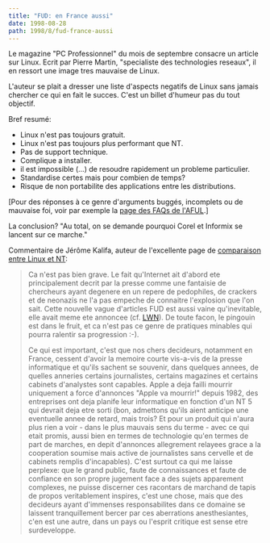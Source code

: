 ```yaml
---
title: "FUD: en France aussi"
date: 1998-08-28
path: 1998/8/fud-france-aussi
---
```


<P>
Le magazine "PC Professionnel" du mois de septembre consacre un article
sur Linux.  Ecrit par Pierre Martin, "specialiste des technologies
reseaux", il en ressort une image tres mauvaise de Linux.
</P>

<P>
L'auteur se plait a dresser une liste d'aspects negatifs de Linux sans
jamais chercher ce qui en fait le succes. C'est un billet d'humeur pas
du tout objectif.
</P>

<P>
Bref resumé:
</P>

<UL>

<LI>Linux n'est pas toujours gratuit.
<LI>Linux n'est pas toujours plus performant que NT.
<LI>Pas de support technique.
<LI>Complique a installer.
<LI>il est impossible (...) de resoudre rapidement un probleme
particulier.
<LI>Standardise certes mais pour combien de temps?
<LI>Risque de non portabilite des applications entre les distributions.
</UL>

<P>
[Pour des réponses à ce genre d'arguments buggés, incomplets ou de
mauvaise foi, voir par exemple la <A HREF="http://www.aful.org/faqs/">page
des FAQs de l'AFUL</A>.]
</P>

<P>
La conclusion?  "Au total, on se demande pourquoi Corel et Informix se
lancent sur ce marche."
</P>

<P>
Commentaire de Jérôme Kalifa, auteur de l'excellente page de
<A HREF="http://www.linux-center.org/articles/9807/NT.html">comparaison
entre Linux et NT</A>:
</P>

<BLOCKQUOTE>
<P>
Ca n'est pas bien grave. Le fait qu'Internet ait d'abord ete
principalement decrit par la presse comme une fantaisie de chercheurs
ayant degenere en un repere de pedophiles, de crackers et de neonazis ne
l'a pas empeche de connaitre l'explosion que l'on sait. Cette nouvelle
vague d'articles FUD est aussi vaine qu'inevitable, elle avait meme
ete annoncee (cf. <A HREF="http://lwn.net/">LWN</A>). De toute facon,
le pingouin est dans le fruit, et ca n'est pas ce genre de pratiques
minables qui pourra ralentir sa progression :-).
</P>

<P>
Ce qui est important, c'est que nos chers decideurs, notamment en
France, cessent d'avoir la memoire courte vis-a-vis de la presse
informatique et qu'ils sachent se souvenir, dans quelques annees, de
quelles anneries certains journalistes, certains magazines et certains
cabinets d'analystes sont capables. Apple a deja failli mourrir
uniquement a force d'annonces "Apple va mourrir!" depuis 1982, des
entreprises ont deja planife leur informatique en fonction d'un NT 5
qui devrait deja etre sorti (bon, admettons qu'ils aient anticipe une
eventuelle annee de retard, mais trois? Et pour un produit qui n'aura
plus rien a voir - dans le plus mauvais sens du terme - avec ce qui
etait promis, aussi bien en termes de technologie qu'en termes de part
de marches, en depit d'annonces allegrement relayees grace a la
cooperation soumise mais active de journalistes sans cervelle et de
cabinets remplis d'incapables). C'est surtout ca qui me laisse
perplexe: que le grand public, faute de connaissances et faute de
confiance en son propre jugement face a des sujets apparement
complexes, ne puisse discerner ces racontars de marchand de tapis de
propos veritablement inspires, c'est une chose, mais que des decideurs
ayant d'immenses responsabilites dans ce domaine se laissent
tranquillement bercer par ces aberrations anesthesiantes, c'en est une
autre, dans un pays ou l'esprit critique est sense etre surdeveloppe.
</P>

</BLOCKQUOTE>


